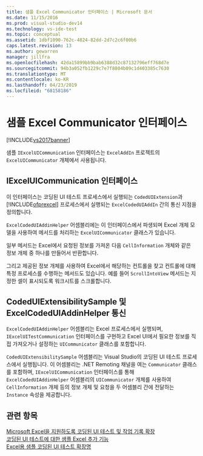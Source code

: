 ```yaml
---
title: 샘플 Excel Communicator 인터페이스 | Microsoft 문서
ms.date: 11/15/2016
ms.prod: visual-studio-dev14
ms.technology: vs-ide-test
ms.topic: conceptual
ms.assetid: 1dbf1090-762c-4824-82dd-2d7c2c6f00b6
caps.latest.revision: 13
ms.author: gewarren
manager: jillfra
ms.openlocfilehash: 42da15899bb9bab6388d32c87132796eff768d7e
ms.sourcegitcommit: 94b3a052fb1229c7e7f8804b09c1d403385c7630
ms.translationtype: MT
ms.contentlocale: ko-KR
ms.lasthandoff: 04/23/2019
ms.locfileid: "68158186"
---
```

# <a name="sample-excel-communicator-interface"></a>샘플 Excel Communicator 인터페이스
[!INCLUDE[vs2017banner](../includes/vs2017banner.md)]

샘플 `IExcelUICommunication` 인터페이스는 `ExcelAddIn` 프로젝트의 `ExcelUICommunicator` 개체에서 사용됩니다.  
  
## <a name="iexceluicommunication-interface"></a>IExcelUICommunication 인터페이스  
 이 인터페이스는 코딩된 UI 테스트 프로세스에서 실행되는 `CodedUIExtension`과 [!INCLUDE[ofprexcel](../includes/ofprexcel-md.md)] 프로세스에서 실행되는 `ExcelCodedUIAddIn` 간의 통신 지점을 정의합니다.  
  
 `ExcelCodedUIAddinHelper` 어셈블리에는 이 인터페이스에서 파생되며 Excel 개체 모델을 사용하여 메서드를 처리하는 `ExcelUICommunicator` 클래스가 있습니다.  
  
 일부 메서드는 Excel에서 요청된 정보를 가져온 다음 `CellInformation` 개체와 같은 정보 개체 중 하나를 만들어서 반환합니다.  
  
 그리고 제공된 정보 개체를 사용하여 Excel에서 해당하는 컨트롤을 찾고 컨트롤에 대해 특정 프로세스를 수행하는 메서드도 있습니다. 예를 들어 `ScrollIntoView` 메서드는 지정한 셀이 표시되도록 워크시트를 스크롤합니다.  
  
## <a name="codeduiextensibilitysample-and-excelcodeduiaddinhelper-communication"></a>CodedUIExtensibilitySample 및 ExcelCodedUIAddinHelper 통신  
 `ExcelCodedUIAddinHelper` 어셈블리는 Excel 프로세스에서 실행되며, `IExcelUITestCommunication` 인터페이스를 구현하고 Excel UI에서 필요한 정보를 직접 가져오거나 설정하는 `UICommunicator` 클래스를 포함합니다.  
  
 `CodedUIExtensibilitySample` 어셈블리는 Visual Studio의 코딩된 UI 테스트 프로세스에서 실행됩니다. 이 어셈블리는 .NET Remoting 채널을 여는 `Communicator` 클래스를 포함하며, `IExcelUICommunication` 인터페이스를 통해 `ExcelCodedUIAddinHelper` 어셈블리의 `UICommunicator` 개체를 사용하여 `CellInformation` 개체 등의 정보 개체 및 요청을 두 어셈블리 간에 전달하는 `Instance` 속성을 제공합니다.  
  
## <a name="see-also"></a>관련 항목  
 [Microsoft Excel을 지원하도록 코딩된 UI 테스트 및 작업 기록 확장](../test/extending-coded-ui-tests-and-action-recordings-to-support-microsoft-excel.md)   
 [코딩된 UI 테스트에 대한 샘플 Excel 추가 기능](../test/sample-excel-add-in-for-coded-ui-testing.md)   
 [Excel용 샘플 코딩된 UI 테스트 확장명](../test/sample-coded-ui-test-extension-for-excel.md)
